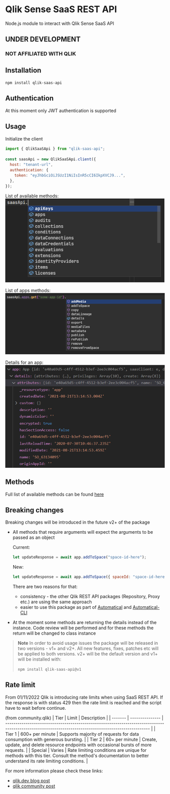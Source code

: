 # Qlik Sense SaaS REST API

Node.js module to interact with Qlik Sense SaaS API

## UNDER DEVELOPMENT

### NOT AFFILIATED WITH QLIK

## Installation

`npm install qlik-saas-api`

## Authentication

At this moment only JWT authentication is supported

## Usage

Initialize the client

```javascript
import { QlikSaaSApi } from "qlik-saas-api";

const saasApi = new QlikSaaSApi.client({
  host: "tenant-url",
  authentication: {
    token: "eyJhbGciOiJSUzI1NiIsInR5cCI6IkpXVCJ9...",
  },
});
```

List of available methods:
![Methods](./images/methods.png)

List of apps methods:
![Apps-Methods](./images/apps-methods.png)

Details for an app:
![Apps-Methods](./images/app-details.png)

## Methods

Full list of available methods can be found [here](https://informatiqal.github.io/qlik-saas-api/modules.html)

## Breaking changes

Breaking changes will be introduced in the future v2+ of the package

- All methods that require arguments will expect the arguments to be passed as an object

  Current:

  ```javascript
  let updateResponse = await app.addToSpace("space-id-here");
  ```

  New:

  ```javascript
  let updateResponse = await app.addToSpace({ spaceId: "space-id-here" });
  ```

  There are two reasons for that:

  - consistency - the other Qlik REST API packages (Repository, Proxy etc.) are using the same approach
  - easier to use this package as part of [Automatical](https://github.com/Informatiqal/automatiqal) and [Automatical-CLI](https://github.com/Informatiqal/automatiqal-cli)

- At the moment some methods are returning the details instead of the instance. Code review will be performed and for these methods the return will be changed to class instance

> **Note**
> In order to avoid usage issues the package will be released in two versions - v1+ and v2+. All new features, fixes, patches etc will be applied to both versions. v2+ will be the default version and v1+ will be installed with:
>
> `npm install qlik-saas-api@v1`

## Rate limit

From 01/11/2022 Qlik is introducing rate limits when using SaaS REST API. If the response is with status 429 then the rate limit is reached and the script have to wait before continue.

(from community.qlik)
| Tier | Limit | Description |
| ------- | --------------- | ----------------------------------------------------------------------------------------------------------------------------------------------------- |
| Tier 1 | 600+ per minute | Supports majority of requests for data consumption with generous bursting. |
| Tier 2 | 60+ per minute | Create, update, and delete resource endpoints with occasional bursts of more requests. |
| Special | Varies | Rate limiting conditions are unique for methods with this tier. Consult the method's documentation to better understand its rate limiting conditions. |

For more information please check these links:

- [qlik.dev blog post](https://community.qlik.com/t5/Support-Updates/Important-Changes-to-Qlik-Cloud-REST-API-starting-November-1st/ba-p/1991505)
- [qlik community post](https://community.qlik.com/t5/Official-Support-Articles/Qlik-Cloud-API-rate-limits-enforced-starting-on-November-1st/ta-p/1991382)

